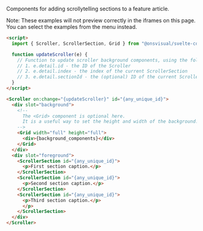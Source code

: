 Components for adding scrollytelling sections to a feature article.

Note: These examples will not preview correctly in the iframes on this page. You can select the examples from the menu instead.

```html
<script>
  import { Scroller, ScrollerSection, Grid } from "@onsvisual/svelte-components";

  function updateScroller(e) {
    // Function to update scroller background components, using the following props:
    // 1. e.detail.id - the ID of the Scroller
    // 2. e.detail.index - the index of the current ScrollerSection
    // 3. e.detail.sectionId - the (optional) ID of the current ScrollerSection
  }
</script>

<Scroller on:change="{updateScroller}" id="{any_unique_id}">
  <div slot="background">
    <!--
      The <Grid> component is optional here.
      It is a useful way to set the height and width of the background.
    -->
    <Grid width="full" height="full">
      <div>{background_components}</div>
    </Grid>
  </div>
  <div slot="foreground">
    <ScrollerSection id="{any_unique_id}">
      <p>First section caption.</p>
    </ScrollerSection>
    <ScrollerSection id="{any_unique_id}">
      <p>Second section caption.</p>
    </ScrollerSection>
    <ScrollerSection id="{any_unique_id}">
      <p>Third section caption.</p>
      </p>
    </ScrollerSection>
  </div>
</Scroller>
```
